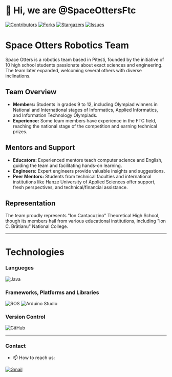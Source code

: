 # 👋 Hi, we are @SpaceOttersFtc 


[![Contributors][contributors-shield]][contributors-url]
[![Forks][forks-shield]][forks-url]
[![Stargazers][stars-shield]][stars-url]
[![Issues][issues-shield]][issues-url]

# Space Otters Robotics Team

Space Otters is a robotics team based in Pitesti, founded by the initiative of 10 high school students passionate about exact sciences and engineering. The team later expanded, welcoming several others with diverse inclinations.

## Team Overview

- **Members:** Students in grades 9 to 12, including Olympiad winners in National and International stages of Informatics, Applied Informatics, and Information Technology Olympiads.
- **Experience:** Some team members have experience in the FTC field, reaching the national stage of the competition and earning technical prizes.

## Mentors and Support

- **Educators:** Experienced mentors teach computer science and English, guiding the team and facilitating hands-on learning.
- **Engineers:** Expert engineers provide valuable insights and suggestions.
- **Peer Mentors:** Students from technical faculties and international institutions like Hanze University of Applied Sciences offer support, fresh perspectives, and technical/financial assistance.

## Representation

The team proudly represents "Ion Cantacuzino" Theoretical High School, though its members hail from various educational institutions, including "Ion C. Brătianu" National College.

---

# Technologies
### Langueges
![Java](https://img.shields.io/badge/Java-ED8B00?style=for-the-badge&logo=openjdk&logoColor=white)
### Frameworks, Platforms and Libraries
![ROS](https://img.shields.io/badge/ROS-blue.svg?style=for-the-badge&logo=ros&logoColor=white)
![Arduino Studio](https://img.shields.io/badge/Arduino%20Studio-00878F?style=for-the-badge&logo=arduino&logoColor=white)
### Version Control
![GitHub](https://img.shields.io/badge/GitHub-181717?style=for-the-badge&logo=github&logoColor=white)
<!--- ### Other
![Docker](https://img.shields.io/badge/docker-%230db7ed.svg?style=for-the-badge&logo=docker&logoColor=white)
![Kubernetes](https://img.shields.io/badge/kubernetes-%23326ce5.svg?style=for-the-badge&logo=kubernetes&logoColor=white)
![Wireshark](https://img.shields.io/badge/Wireshark-1679A7?style=for-the-badge&logo=wireshark&logoColor=white)
![MeisterTask](https://img.shields.io/badge/meistertask-%230A0FFF.svg?style=for-the-badge&logo=trello&logoColor=white)
![RedisInsight](https://img.shields.io/badge/RedisInsight-%23DD0031.svg?style=for-the-badge&logo=redis&logoColor=white)
![Vs Code](https://img.shields.io/badge/Vs%20Code-0078d7.svg?style=for-the-badge&logo=visual-studio-code&logoColor=white")
![Git](https://img.shields.io/badge/git-gray.svg?style=for-the-badge&logo=git&logoColor=white")
--->
--- 

### Contact
- 📫 How to reach us:
<p>
	<a href="mailto:spaceottersftc@gmail.com"><img img src="https://img.shields.io/badge/gmail-%23EA4335.svg?style=for-the-badge&logo=gmail&logoColor=white" alt="Gmail"/></a>

[contributors-shield]: https://img.shields.io/github/contributors/SpaceOttersFtc/Robot.svg?style=for-the-badge
[contributors-url]: https://github.com/SpaceOttersFtc/Robot/graphs/contributors
[forks-shield]: https://img.shields.io/github/forks/SpaceOttersFtc/Robot.svg?style=for-the-badge
[forks-url]: https://github.com/SpaceOttersFtc/Robot/network/members
[stars-shield]: https://img.shields.io/github/stars/SpaceOttersFtc/Robot.svg?style=for-the-badge
[stars-url]: https://github.com/SpaceOttersFtc/Robot/stargazers
[issues-shield]: https://img.shields.io/github/issues/SpaceOttersFtc/Robot.svg?style=for-the-badge
[issues-url]: https://github.com/SpaceOttersFtc/Robot/issues
<!---
SpaceOttersFtc/SpaceOttersFtc is a ✨ special ✨ repository because its `README.md` (this file) appears on your GitHub profile.
You can click the Preview link to take a look at your changes.
--->
